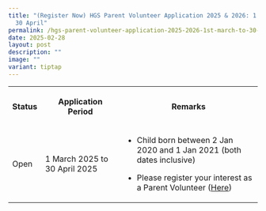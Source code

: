 ```yaml
---
title: "(Register Now) HGS Parent Volunteer Application 2025 & 2026: 1 March to
  30 April"
permalink: /hgs-parent-volunteer-application-2025-2026-1st-march-to-30-april/
date: 2025-02-28
layout: post
description: ""
image: ""
variant: tiptap
---
```

<table style="minWidth: 75px">
<colgroup>
<col>
<col>
<col>
</colgroup>
<tbody>
<tr>
<th rowspan="1" colspan="1">
<p>Status</p>
</th>
<th rowspan="1" colspan="1">
<p>Application Period</p>
</th>
<th rowspan="1" colspan="1">
<p>Remarks</p>
</th>
</tr>
<tr>
<td rowspan="1" colspan="1">
<p>Open</p>
</td>
<td rowspan="1" colspan="1">
<p>1 March 2025 to 30 April 2025</p>
</td>
<td rowspan="1" colspan="1">
<ul data-tight="true" class="tight">
<li>
<p>Child born between 2 Jan 2020 and 1 Jan 2021 (both dates inclusive)</p>
</li>
<li>
<p>Please register your interest as a Parent Volunteer (<a href="https://form.gov.sg/635b4bb383d9150011f0aa57" rel="noopener nofollow" target="_blank">Here</a>)</p>
</li>
</ul>
</td>
</tr>
</tbody>
</table>
<p></p>